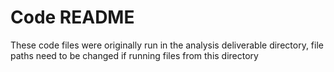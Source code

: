# Code README
These code files were originally run in the analysis deliverable directory, file paths need to be changed if running files from this directory
